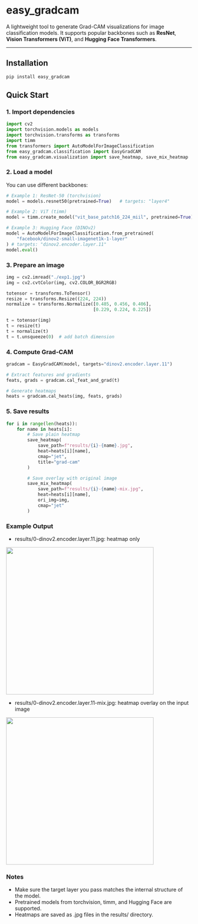 # easy_gradcam

A lightweight tool to generate Grad-CAM visualizations for image classification models.
It supports popular backbones such as **ResNet**, **Vision Transformers (ViT)**, and **Hugging Face Transformers**.

---

## Installation

```bash
pip install easy_gradcam
```

## Quick Start

### 1. Import dependencies
```python
import cv2
import torchvision.models as models
import torchvision.transforms as transforms
import timm
from transformers import AutoModelForImageClassification
from easy_gradcam.classification import EasyGradCAM
from easy_gradcam.visualization import save_heatmap, save_mix_heatmap
```

### 2. Load a model
You can use different backbones:
```python
# Example 1: ResNet-50 (torchvision)
model = models.resnet50(pretrained=True)   # targets: "layer4"

# Example 2: ViT (timm)
model = timm.create_model("vit_base_patch16_224_miil", pretrained=True)   # targets: "blocks.10"

# Example 3: Hugging Face (DINOv2)
model = AutoModelForImageClassification.from_pretrained(
    "facebook/dinov2-small-imagenet1k-1-layer"
) # targets: "dinov2.encoder.layer.11"
model.eval()

```

### 3. Prepare an image
```python
img = cv2.imread("./exp1.jpg")
img = cv2.cvtColor(img, cv2.COLOR_BGR2RGB)

totensor = transforms.ToTensor()
resize = transforms.Resize((224, 224))
normalize = transforms.Normalize([0.485, 0.456, 0.406],
                                 [0.229, 0.224, 0.225])

t = totensor(img)
t = resize(t)
t = normalize(t)
t = t.unsqueeze(0)  # add batch dimension

```

### 4. Compute Grad-CAM
```python
gradcam = EasyGradCAM(model, targets="dinov2.encoder.layer.11")

# Extract features and gradients
feats, grads = gradcam.cal_feat_and_grad(t)

# Generate heatmaps
heats = gradcam.cal_heats(img, feats, grads)
```

### 5. Save results
```python
for i in range(len(heats)):
    for name in heats[i]:
        # Save plain heatmap
        save_heatmap(
            save_path=f"results/{i}-{name}.jpg",
            heat=heats[i][name],
            cmap="jet",
            title="grad-cam"
        )

        # Save overlay with original image
        save_mix_heatmap(
            save_path=f"results/{i}-{name}-mix.jpg",
            heat=heats[i][name],
            ori_img=img,
            cmap="jet"
        )
```

### Example Output
- results/0-dinov2.encoder.layer.11.jpg: heatmap only
<img src="https://hackmd-prod-images.s3-ap-northeast-1.amazonaws.com/uploads/upload_a05f1eddb8ad02fdf6b4a4e4ba804ecc.jpg?AWSAccessKeyId=AKIA3XSAAW6AWSKNINWO&Expires=1757664967&Signature=C6D2nHzRjvJ6WAKpUZdjeSZ4Rzw%3D" width="400">

- results/0-dinov2.encoder.layer.11-mix.jpg: heatmap overlay on the input image
<img src="https://hackmd-prod-images.s3-ap-northeast-1.amazonaws.com/uploads/upload_a3749220bab545262528304ae6542148.jpg?AWSAccessKeyId=AKIA3XSAAW6AWSKNINWO&Expires=1757664978&Signature=rMiL%2BcLtmqti5tE2dPfQQskrVGU%3D" width="400">

### Notes
* Make sure the target layer you pass matches the internal structure of the model.
* Pretrained models from torchvision, timm, and Hugging Face are supported.
* Heatmaps are saved as .jpg files in the results/ directory.